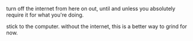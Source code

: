turn off the internet from here on out, until and unless you absolutely require it for what you're doing.

stick to the computer. without the internet, this is a better way to grind for now.
